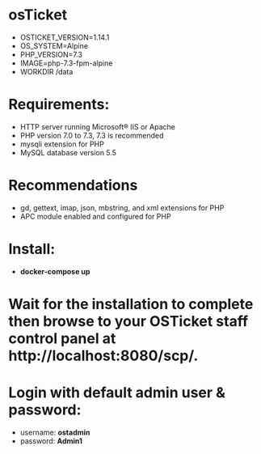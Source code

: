 # osTicket 
  * OSTICKET_VERSION=1.14.1
  * OS_SYSTEM=Alpine
  * PHP_VERSION=7.3
  * IMAGE=php-7.3-fpm-alpine
  * WORKDIR /data


# Requirements:
 * HTTP server running Microsoft® IIS or Apache
 * PHP version 7.0 to 7.3, 7.3 is recommended
 * mysqli extension for PHP
 * MySQL database version 5.5
# Recommendations
 * gd, gettext, imap, json, mbstring, and xml extensions for PHP
 * APC module enabled and configured for PHP

# Install:
* **docker-compose up**

# Wait for the installation to complete then browse to your OSTicket staff control panel at http://localhost:8080/scp/. 
# Login with default admin user & password:

* username: **ostadmin**
* password: **Admin1**



